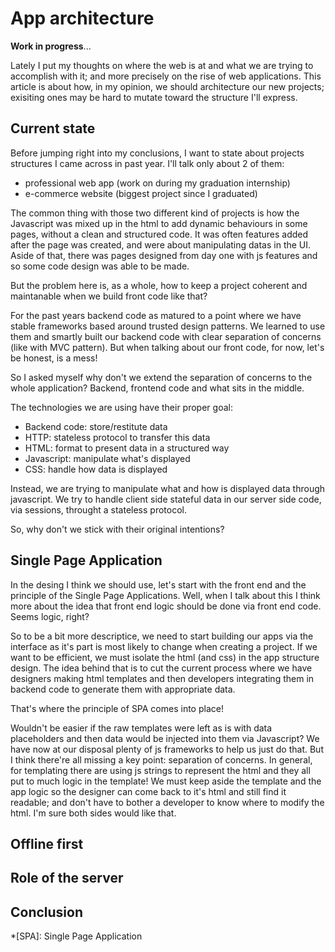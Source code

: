 # App architecture

**Work in progress**...

Lately I put my thoughts on where the web is at and what we are trying to accomplish with it; and more precisely on the rise of web applications. This article is about how, in my opinion, we should architecture our new projects; exisiting ones may be hard to mutate toward the structure I'll express.


## Current state

Before jumping right into my conclusions, I want to state about projects structures I came across in past year. I'll talk only about 2 of them:

* professional web app (work on during my graduation internship)
* e-commerce website (biggest project since I graduated)

The common thing with those two different kind of projects is how the Javascript was mixed up in the html to add dynamic behaviours in some pages, without a clean and structured code. It was often features added after the page was created, and were about manipulating datas in the UI.
Aside of that, there was pages designed from day one with js features and so some code design was able to be made.

But the problem here is, as a whole, how to keep a project coherent and maintanable when we build front code like that?

For the past years backend code as matured to a point where we have stable frameworks based around trusted design patterns. We learned to use them and smartly built our backend code with clear separation of concerns (like with MVC pattern). But when talking about our front code, for now, let's be honest, is a mess!

So I asked myself why don't we extend the separation of concerns to the whole application? Backend, frontend code and what sits in the middle.

The technologies we are using have their proper goal:

* Backend code: store/restitute data
* HTTP: stateless protocol to transfer this data
* HTML: format to present data in a structured way
* Javascript: manipulate what's displayed
* CSS: handle how data is displayed

Instead, we are trying to manipulate what and how is displayed data through javascript. We try to handle client side stateful data in our server side code, via sessions, throught a stateless protocol.

So, why don't we stick with their original intentions?


## Single Page Application

In the desing I think we should use, let's start with the front end and the principle of the Single Page Applications. Well, when I talk about this I think more about the idea that front end logic should be done via front end code. Seems logic, right?

So to be a bit more descriptice, we need to start building our apps via the interface as it's part is most likely to change when creating a project. If we want to be efficient, we must isolate the html (and css) in the app structure design. The idea behind that is to cut the current process where we have designers making html templates and then developers integrating them in backend code to generate them with appropriate data.

That's where the principle of SPA comes into place!

Wouldn't be easier if the raw templates were left as is with data placeholders and then data would be injected into them via Javascript? We have now at our disposal plenty of js frameworks to help us just do that. But I think there're all missing a key point: separation of concerns. In general, for templating there are using js strings to represent the html and they all put to much logic in the template!
We must keep aside the template and the app logic so the designer can come back to it's html and still find it readable; and don't have to bother a developer to know where to modify the html. I'm sure both sides would like that.

## Offline first



## Role of the server



## Conclusion



*[SPA]: Single Page Application